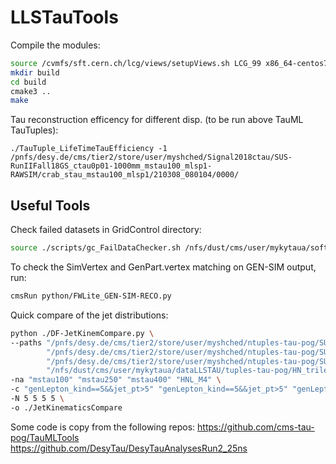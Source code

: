 # LLSTauTools

Compile the modules:
```sh
source /cvmfs/sft.cern.ch/lcg/views/setupViews.sh LCG_99 x86_64-centos7-gcc10-opt
mkdir build
cd build
cmake3 ..
make
```

Tau reconstruction efficency for different disp. (to be run above TauML TauTuples):
```
./TauTuple_LifeTimeTauEfficiency -1 /pnfs/desy.de/cms/tier2/store/user/myshched/Signal2018ctau/SUS-RunIIFall18GS_ctau0p01-1000mm_mstau100_mlsp1-RAWSIM/crab_stau_mstau100_mlsp1/210308_080104/0000/

```
## Useful Tools
Check failed datasets in GridControl directory:
```sh
source ./scripts/gc_FailDataChecker.sh /nfs/dust/cms/user/mykytaua/softLLSTAU/NTupling_new/grid-configs/work.gc_MC_SUSYSignal2017_v3
```

To check the SimVertex and GenPart.vertex matching on GEN-SIM output, run:
```sh
cmsRun python/FWLite_GEN-SIM-RECO.py
```

Quick compare of the jet distributions:
```sh
python ./DF-JetKinemCompare.py \
--paths "/pnfs/desy.de/cms/tier2/store/user/myshched/ntuples-tau-pog/SUS-RunIISummer20UL18wmLHEGEN-stau100_lsp1_ctau1000mm-GENSIM_v2/crab_STAU_stau100_lsp1_ctau1000mm/211205_142830/0000" \
        "/pnfs/desy.de/cms/tier2/store/user/myshched/ntuples-tau-pog/SUS-RunIISummer20UL18wmLHEGEN-stau250_lsp1_ctau1000mm-GENSIM_v2/crab_STAU_stau250_lsp1_ctau1000mm/211205_142843/0000" \
        "/pnfs/desy.de/cms/tier2/store/user/myshched/ntuples-tau-pog/SUS-RunIISummer20UL18wmLHEGEN-stau400_lsp1_ctau1000mm-GENSIM_v2/crab_STAU_stau400_lsp1_ctau1000mm/211205_142854/0000" \
        "/nfs/dust/cms/user/mykytaua/dataLLSTAU/tuples-tau-pog/HN_trilepton_M-4_tau" \
-na "mstau100" "mstau250" "mstau400" "HNL_M4" \
-c "genLepton_kind==5&&jet_pt>5" "genLepton_kind==5&&jet_pt>5" "genLepton_kind==5&&jet_pt>5" "genLepton_kind==5&&jet_pt>5" \
-N 5 5 5 5 \
-o ./JetKinematicsCompare
```

Some code is copy from the following repos: 
https://github.com/cms-tau-pog/TauMLTools  
https://github.com/DesyTau/DesyTauAnalysesRun2_25ns  
